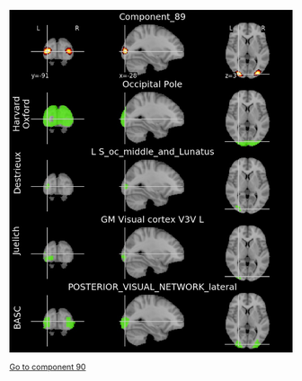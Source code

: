 ![89](preliminary/89.jpg "Component 89")

[Go to component 90](https://parietal-inria.github.io/MODL_atlas/128/90 "Component 90")
